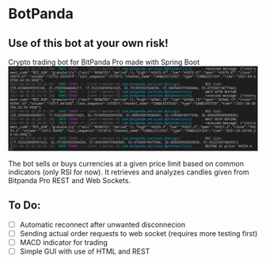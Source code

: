 # BotPanda
## Use of this bot at your own risk!
Crypto trading bot for BitPanda Pro made with Spring Boot
![alt text](https://github.com/uc9000/BotPanda/blob/main/images/screenshot_2.png?raw=true)

The bot sells or buys currencies at a given price limit based on common indicators (only RSI for now).
It retrieves and analyzes candles given from Bitpanda Pro REST and Web Sockets.

## To Do:
- [ ] Automatic reconnect after unwanted disconnecion
- [ ] Sending actual order requests to web socket (requires more testing first)
- [ ] MACD indicator for trading
- [ ] Simple GUI with use of HTML and REST

